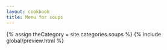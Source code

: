 ```yaml
---
layout: cookbook
title: Menu for soups
---
```

<div class="container">
{% assign theCategory = site.categories.soups %}
{% include global/preview.html %}

</div>